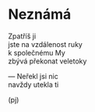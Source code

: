 Neznámá  
=======  
  
Zpatříš ji  
jste na vzdálenost ruky  
k společnému My  
zbývá překonat veletoky  

— Neřekl jsi nic  
navždy utekla ti

(pj)  
  
